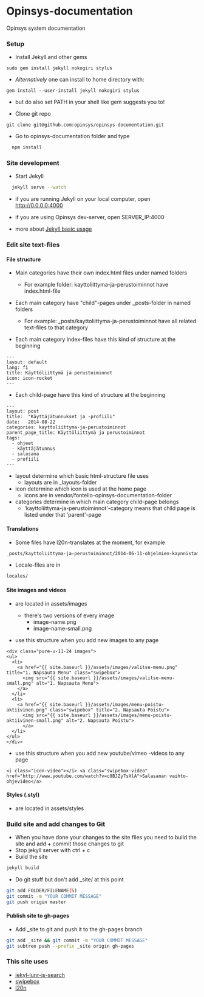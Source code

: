 Opinsys-documentation
=====================

Opinsys system documentation

### Setup

* Install Jekyll and other gems
```
sudo gem install jekyll nokogiri stylus
```

* *Alternatively* one can install to home directory with:
```
gem install --user-install jekyll nokogiri stylus
```

* but do also set PATH in your shell like gem suggests you to!

* Clone git repo

```
git clone git@github.com:opinsys/opinsys-documentation.git
```

* Go to opinsys-documentation folder and type

```bash
  npm install
```

### Site development

* Start Jekyll

```bash
  jekyll serve --watch
```
* if you are running Jekyll on your local computer, open http://0.0.0.0:4000
* if you are using Opinsys dev-server, open SERVER_IP:4000

* more about [Jekyll basic usage](http://jekyllrb.com/docs/usage/)

### Edit site text-files

#### File structure
* Main categories have their own index.html files under named folders
  * For example folder: kayttoliittyma-ja-perustoiminnot have index.html-file
* Each main category have "child"-pages under _posts-folder in named folders
  * For example: _posts/kayttoliittyma-ja-perustoiminnot have all related text-files to that category

* Each main category index-files have this kind of structure at the beginning
```
---
layout: default
lang: fi
title: Käyttöliittymä ja perustoiminnot
icon: icon-rocket
---
```

* Each child-page have this kind of structure at the beginning
```
---
layout: post
title:  "Käyttäjätunnukset ja -profiili"
date:   2014-08-22
categories: kayttoliittyma-ja-perustoiminnot
parent_page_title: Käyttöliittymä ja perustoiminnot
tags:
  - ohjeet
  - käyttäjätunnus
  - salasana
  - profiili
---
```

* layout determine which basic html-structure file uses
  * layouts are in _layouts-folder
* icon determine which icon is used at the home page
  * icons are in vendor/fontello-opinsys-documentation-folder
* categories determine in which main category child-page belongs
  * 'kayttoliittyma-ja-perustoiminnot'-category means that child page is listed under that 'parent'-page

#### Translations
* Some files have l20n-translates at the moment, for example
```bash
_posts/kayttoliittyma-ja-perustoiminnot/2014-06-11-ohjelmien-kaynnistaminen.markdown
```

* Locale-files are in
```bash
locales/
```

#### Site images and videos
* are located in assets/images
  * there's two versions of every image
    * image-name.png
    * image-name-small.png

* use this structure when you add new images to any page
```
<div class="pure-u-11-24 images">
<ul>
  <li>
    <a href="{{ site.baseurl }}/assets/images/valitse-menu.png" title="1. Napsauta Menu" class="swipebox">
      <img src="{{ site.baseurl }}/assets/images/valitse-menu-small.png" alt="1. Napsauta Menu">
    </a>
  </li>
  <li>
    <a href="{{ site.baseurl }}/assets/images/menu-poistu-aktiivinen.png" class="swipebox" title="2. Napsauta Poistu">
      <img src="{{ site.baseurl }}/assets/images/menu-poistu-aktiivinen-small.png" alt="2. Napsauta Poistu">
      </a>
  </li>
</ul>
</div>
```
* use this structure when you add new youtube/vimeo -videos to any page
```
<i class="icon-video"></i> <a class="swipebox-video" href="http://www.youtube.com/watch?v=c0BJZy7sXlA">Salasanan vaihto-ohjevideo</a>
```

#### Styles (.styl)
* are located in assets/styles

### Build site and add changes to Git
* When you have done your changes to the site files you need to build the site and add + commit those changes to git
* Stop jekyll server with ctrl + c
* Build the site

```bash
jekyll build
```
* Do git stuff but don't add _site/ at this point

```bash
git add FOLDER/FILENAME(S)
git commit -m "YOUR COMMIT MESSAGE"
git push origin master
```
#### Publish site to gh-pages
* Add _site to git and push it to the gh-pages branch

```bash
git add _site && git commit -m "YOUR COMMIT MESSAGE"
git subtree push --prefix _site origin gh-pages
```

### This site uses
* [jekyl-lunr-js-search](https://github.com/slashdotdash/jekyll-lunr-js-search)
* [swipebox](https://github.com/brutaldesign/swipebox)
* [l20n](http://l20n.org/)
